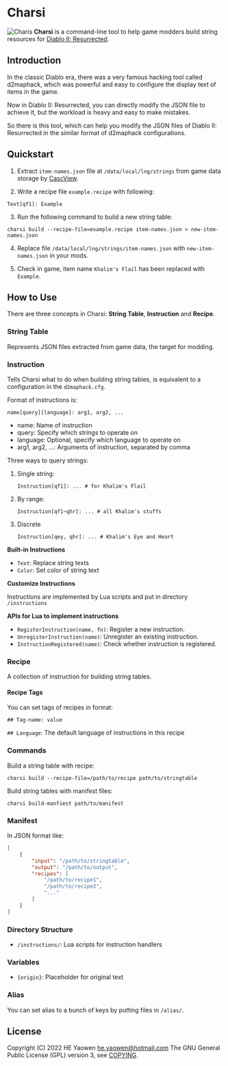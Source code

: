 # Charsi

![Charis](https://raw.githubusercontent.com/he-yaowen/charsi/main/docs/images/charsi-x16.png)
**Charsi** is a command-line tool to help game modders build string resources
for [Diablo II: Resurrected][1].

## Introduction

In the classic Diablo era, there was a very famous hacking tool called
d2maphack, which was powerful and easy to configure the display text of items in
the game.

Now in Diablo II: Resurrected, you can directly modify the JSON file to achieve
it, but the workload is heavy and easy to make mistakes.

So there is this tool, which can help you modify the JSON files of Diablo II:
Resurrected in the similar format of d2maphack configurations.

## Quickstart

1. Extract `item-names.json` file at `/data/local/lng/strings` from game data
   storage by [CascView](http://www.zezula.net/en/casc/main.html).

2. Write a recipe file `example.recipe` with following:

```
Text[qf1]: Example
```

3. Run the following command to build a new string table:

```
charsi build --recipe-file=example.recipe item-names.json > new-item-names.json
```

4. Replace file `/data/local/lng/strings/item-names.json`
   with `new-item-names.json` in your mods.

5. Check in game, item name `Khalim's Flail` has been replaced with `Example`.

## How to Use

There are three concepts in Charsi: **String Table**, **Instruction** and
**Recipe**.

### String Table

Represents JSON files extracted from game data, the target for modding.

### Instruction

Tells Charsi what to do when building string tables, is equivalent to a
configuration in the `d2maphack.cfg`.

Format of instructions is:

```
name[query][language]: arg1, arg2, ...
```

* name: Name of instruction
* query: Specify which strings to operate on
* language: Optional, specify which language to operate on
* arg1, arg2, ...: Arguments of instruction, separated by comma

Three ways to query strings:

1. Single string:
   ```
   Instruction[qf1]: ... # for Khalim's Flail
   ```

2. By range:
   ```
   Instruction[qf1~qhr]: ... # all Khalim's stuffs
   ```

3. Discrete
   ```
   Instruction[qey, qhr]: ... # Khalim's Eye and Heart
   ```

**Built-in Instructions**

* `Text`: Replace string texts
* `Color`: Set color of string text

**Customize Instructions**

Instructions are implemented by Lua scripts and put in directory `/instructions`

**APIs for Lua to implement instructions**

* `RegisterInstruction(name, fn)`: Register a new instruction.
* `UnregisterInstruction(name)`: Unregister an existing instruction.
* `InstructionRegistered(name)`: Check whether instruction is registered.

### Recipe

A collection of instruction for building string tables.

#### Recipe Tags

You can set tags of recipes in format:

```
## Tag-name: value
```

`## Language`: The default language of instructions in this recipe

### Commands

Build a string table with recipe:

```
charsi build --recipe-file=/path/to/recipe path/to/stringtable
```

Build string tables with manifest files:

```
charsi build-manfiest path/to/manifest
```

### Manifest

In JSON format like:

```json
[
    {
        "input": "/path/to/stringtable",
        "output": "/path/to/output",
        "recipes": [
            "/path/to/recipe1",
            "/path/to/recipe2",
            "..."
        ]
    }
]
```

### Directory Structure

* `/instructions/`: Lua scripts for instruction handlers

### Variables

* `{origin}`: Placeholder for original text

### Alias

You can set alias to a bunch of keys by putting files in `/alias/`.

## License

Copyright (C) 2022 HE Yaowen <he.yaowen@hotmail.com>
The GNU General Public License (GPL) version 3, see [COPYING](./COPYING).

[1]: https://diablo2.blizzard.com
